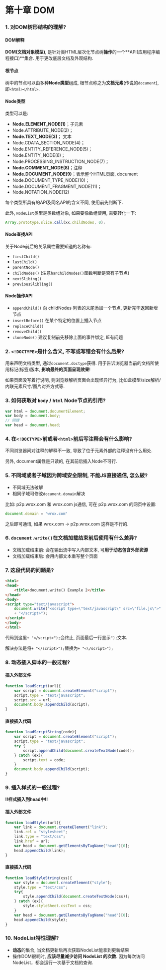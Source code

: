 #  第十章 DOM

### 1. 对DOM树形结构的理解?

#### DOM解释

**DOM(文档对象模型)**, 是针对类HTML层次化节点树**操作**的一个**API(应用程序编程接口)**集合. 用于更改底层文档及外观结构.

#### 根节点

树中的节点可以由多种**Node类型**组成, 根节点称之为**文档元素**(传说的`document`), 即`<html></html>`.

#### Node类型

类型可以是: 

- **Node.ELEMENT_NODE(1)**；子元素
- Node.ATTRIBUTE_NODE(2)； 
- **Node.TEXT_NODE(3)**； 文本
- Node.CDATA_SECTION_NODE(4)；
- Node.ENTITY_REFERENCE_NODE(5)；
- Node.ENTITY_NODE(6)； 
- Node.PROCESSING_INSTRUCTION_NODE(7)； 
- **Node.COMMENT_NODE(8)**；注释
- **Node.DOCUMENT_NODE(9)**；表示整个HTML页面, document
- Node.DOCUMENT_TYPE_NODE(10)； 
- Node.DOCUMENT_FRAGMENT_NODE(11)； 
- Node.NOTATION_NODE(12)

每个类型所具有的API及同名API的含义不同, 使用前先判断下.

此外, `NodeList`类型是类数组对象, 如果要像数组使用, 需要转化一下:

```js
Array.prototype.slice.call(xx.childNodes, 0);
```

#### Node查找API

关于Node前后的关系属性需要知道的名称有:

- `firstChild()`
- `lastChild()`
- `parentNode()`
- `childNodes()` (注意`hanChildNodes()`函数判断是否有子节点)
- `nextSlibing()`
- `previousSlibling()`

#### Node操作API

- `appendChild()` 向 childNodes 列表的末尾添加一个节点, 更新完毕返回新增节点
- `insertBefore()` 在某个特定的位置上插入节点
- `replaceChild()`
- `removeChild()`
- `cloneNode()` 建议复制前先移除上面的事件绑定, IE有问题


### 2. `<!DOCTYPE>`是什么含义, 不写或写错会有什么后果?

用来声明文档类型, 通过`document.doctype`获得. 用于告诉浏览器当前的文档所使用标记(标签)版本, **影响最终的页面呈现效果**!

如果页面没写着行说明, 则浏览器解析页面会出现怪异行为, 比如盒模型/size解析/内联元素尺寸/图片对齐方式等.

### 3. 如何获取对 `body` / `html` Node节点的引用?

```js
var html = document.documentElement;
var body = document.body;
// 同理
var head = document.head;
```


### 4. 在`<!DOCTYPE>`前或者`<html>`前后写注释会有什么影响?

不同浏览器间对注释的解释不一致, 导致了位于<html>元素外部的注释没有什么用处.

另外, document属性是只读的, 在其前后插入Node不可行.

### 5. 不同域或者子域因为跨域安全限制, 不能JS直接通信, 怎么破?

- 不同域无法破解
- 相同子域可修改`document.domain`解决

比如: p2p.wrox.com 和 wrox.com js通信, 可在 p2p.wrox.com 的网页中设置:

```js
document.domain = "wrox.com"
```

之后即可通讯,  如果 wrox.com -> p2p.wrox.com 这样是不行的.


### 6. `document.write()`在文档加载结束前后使用有什么差异?

- 文档加载结束前: 会在输出流中写入内部文本, 可**用于动态包含外部资源**
- 文档加载结束后: 会用内部文本重写整个页面


### 7. 这段代码的问题是?

```html
<html> 
<head>
	<title>document.write() Example 2</title> 
</head> 
<body>
<script type="text/javascript">
	document.write("<script type=\"text/javascript\" src=\"file.js\">" 
	+ "</script>");
</script> 
</body> 
</html>
```

代码到这里`+ "</script>");`会终止, 页面最后一行显示`");`文本. 

解决办法是将`+ "</script>");`替换为`+ "<\/script>");`

### 8. 动态插入脚本的一般过程?

#### 插入外部文件

```js
function loadScript(url){ 
	var script = document.createElement("script"); 
	script.type = "text/javascript"; 
	script.src = url; 
	document.body.appendChild(script); 
}
```

#### 直接插入代码

```js
function loadScriptString(code){
	var script = document.createElement("script"); 
	script.type = "text/javascript"; 
	try {
		script.appendChild(document.createTextNode(code)); 
	} catch (ex){
		script.text = code; 
	} 
	document.body.appendChild(script);
}

```

### 9. 插入样式的一般过程?

**!!样式插入到head中!!**

#### 插入外部文件

```js
function loadStyles(url){ 
	var link = document.createElement("link");
	link.rel = "stylesheet"; 
	link.type = "text/css"; 
	link.href = url; 
	var head = document.getElementsByTagName("head")[0]; 
	head.appendChild(link);
}
```

#### 直接插入代码

```js
function loadStyleString(css){ 
	var style = document.createElement("style");
	style.type = "text/css"; 	
	try{
		style.appendChild(document.createTextNode(css)); 
	} catch (ex){
		style.styleSheet.cssText = css; 
	} 
	var head = document.getElementsByTagName("head")[0]; 
	head.appendChild(style);
}
```

### 10. NodeList特性理解?

- **动态**的集合, 当文档更新后再次获取NodeList能拿到更新结果
- 操作DOM很耗时, **应该尽量减少访问 NodeList 的次数**. 因为每次访问 NodeList，都会运行一次基于文档的查询.


